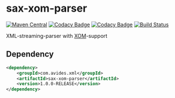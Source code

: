 # sax-xom-parser

[![Maven Central](https://img.shields.io/maven-metadata/v/http/central.maven.org/maven2/com/avides/xml/sax-xom-parser/maven-metadata.xml.svg)](https://search.maven.org/#search%7Cgav%7C1%7Cg%3A%22com.avides.xml%22%20AND%20a%3A%22sax-xom-parser%22)
[![Codacy Badge](https://api.codacy.com/project/badge/Grade/742e793231bd406eba2befe532e5a3c1)](https://www.codacy.com/app/avides-builds/sax-xom-parser)
[![Codacy Badge](https://api.codacy.com/project/badge/Coverage/742e793231bd406eba2befe532e5a3c1)](https://www.codacy.com/app/avides-builds/sax-xom-parser)
[![Build Status](https://travis-ci.com/avides/sax-xom-parser.svg?branch=master)](https://travis-ci.com/avides/sax-xom-parser)

XML-streaming-parser with [XOM](http://www.xom.nu/ "XOM")-support

## Dependency
```xml
<dependency>
	<groupId>com.avides.xml</groupId>
	<artifactId>sax-xom-parser</artifactId>
	<version>1.0.0-RELEASE</version>
</dependency>
```
